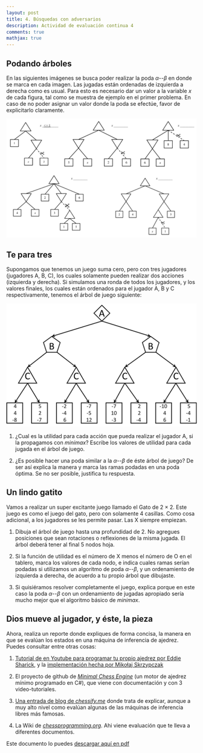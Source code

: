 ```yaml
---
layout: post
title: 4. Búsquedas con adversarios
description: Actividad de evaluación continua 4
comments: true
mathjax: true
---
```


## Podando árboles

En las siguientes imágenes se busca poder realizar la poda $\alpha$--$\beta$ en donde se marca en cada imagen. Las jugadas están ordenadas de izquierda a derecha como es usual. Para esto es necesario dar un valor a la variable $x$ de cada figura, tal como se muestra de ejemplo en el primer problema. En caso de no poder asignar un valor donde la poda se efectúe, favor de explicitarlo claramente.

<img src="https://github.com/IA-UNISON/material/raw/master/examenes-rapidos/poda.png" style="background-color:white;" />

## Te para tres

Supongamos que tenemos un juego suma cero, pero con tres jugadores (jugadores A, B, C), los cuales solamente pueden realizar dos acciones (izquierda y derecha). Si simulamos una ronda de todos los jugadores, y los valores finales, los cuales están ordenados para el jugador A, B y C respectivamente, tenemos el árbol de juego siguiente:

<img src="https://github.com/IA-UNISON/material/raw/master/examenes-rapidos/tx3.png" style="background-color:white;" />

1. ¿Cual es la utilidad para cada acción que pueda realizar el jugador A, si la propagamos con *minimax*? Escribe los valores de utilidad para cada jugada en el árbol de juego.

2. ¿Es posible hacer una poda similar a la $\alpha$--$\beta$ de éste árbol de juego? De ser así explica la manera y marca las ramas podadas en una poda óptima. Se no ser posible, justifica tu respuesta.


## Un lindo gatito

Vamos a realizar un super excitante juego llamado el Gato de 2 × 2. Este juego es como el juego del gato, pero con solamente 4 casillas. Como cosa adicional, a los jugadores se les permite pasar. Las X siempre empiezan.

1. Dibuja el árbol de juego hasta una profundidad de 2. No agregues posiciones que sean rotaciones o reflexiones de la misma jugada. El árbol deberá tener al final 5 nodos hoja.

2. Si la función de utilidad es el número de X menos el número de O en el tablero, marca los valores de cada nodo, e indica cuales ramas serían podadas si utilizamos un algoritmo de poda $\alpha$--$\beta$, y un ordenamiento de izquierda a derecha, de acuerdo a tu propio árbol que dibujaste.

3. Si quisiéramos resolver completamente el juego, explica porque en este caso la poda $\alpha$--$\beta$ con un ordenamiento de jugadas apropiado sería mucho mejor que el algoritmo básico de *minimax*.

## Dios mueve al jugador, y éste, la pieza

Ahora, realiza un reporte donde expliques de forma concisa, la manera en que se evalúan los estados en una máquina de inferencia de ajedrez. Puedes consultar entre otras cosas:

1. [Tutorial de en Youtube para programar tu propio ajedrez por Eddie Sharick](https://www.youtube.com/channel/UCaEohRz5bPHywGBwmR18Qww), y la [implementación hecha por Mikołaj Skrzypczak](https://github.com/mikolaj-skrzypczak/chess-engine)

2. El proyecto de github de [*Minimal Chess Engine*](https://github.com/lithander/MinimalChessEngine) (un motor de ajedrez mínimo programado en C#), que viene con documentación y con 3 video-tutoriales.

3. [Una entrada de blog de *chessify.me*](https://chessify.me/blog/chess-engine-evaluation) donde trata de explicar, aunque a muy alto nivel como evalúan algunas de las máquinas de inferencia libres más famosas.

4. La Wiki de [*chessprogramming.org*](https://www.chessprogramming.org/Main_Page). Ahi viene evaluación que te lleva a diferentes documentos.

Este documento lo puedes [descargar aquí en pdf](https://github.com/IA-UNISON/material/raw/master/examenes-rapidos/juegos_continua.pdf)
